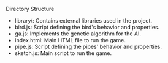Directory Structure
- library/: Contains external libraries used in the project.
- bird.js: Script defining the bird's behavior and properties.
- ga.js: Implements the genetic algorithm for the AI.
- index.html: Main HTML file to run the game.
- pipe.js: Script defining the pipes' behavior and properties.
- sketch.js: Main script to run the game.
